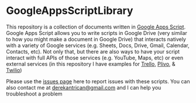 # GoogleAppsScriptLibrary

This repository is a collection of documents written in [Google Apps Script](https://developers.google.com/apps-script/). Google Apps Script allows you to write scripts in Google Drive (very similar to how you might make a document in Google Drive) that interacts natively with a variety of Google services (e.g. Sheets, Docs, Drive, Gmail, Calendar, Contacts, etc). Not only that, but there are also ways to have your script interact with full APIs of those services (e.g. YouTube, Maps, etc) or even external services (in this repository I have examples for [Trello](https://trello.com/), [Plivo](https://www.plivo.com/), & [Twilio](https://www.twilio.com/))

Please use the [issues page](https://github.com/derekantrican/Google-Apps-Script-Library/issues) here to report issues with these scripts. You can also contact me at derekantrican@gmail.com and I can help you troubleshoot a problem
